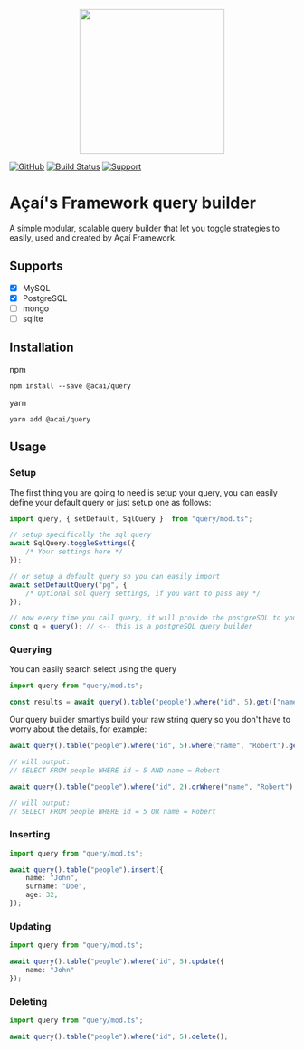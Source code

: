 <p align="center"><img src="https://api.aposoftworks.com/storage/image/ehRdFIz6tqiERXID1SIXAeu0mmTBKLdixIXsNj9s.png" width="256"></p>

[![GitHub](https://img.shields.io/github/license/AcaiFramework/query)](https://github.com/AcaiFramework/query) [![Build Status](https://travis-ci.org/AcaiFramework/query.svg?branch=production)](https://travis-ci.org/AcaiFramework/query) [![Support](https://img.shields.io/badge/Patreon-Support-orange.svg?logo=Patreon)](https://www.patreon.com/rafaelcorrea)

# Açaí's Framework query builder
A simple modular, scalable query builder that let you toggle strategies to easily, used and created by Açaí Framework.

## Supports
- [x] MySQL
- [x] PostgreSQL
- [ ] mongo
- [ ] sqlite

## Installation
npm
```
npm install --save @acai/query
```

yarn
```
yarn add @acai/query
```

## Usage
### Setup
The first thing you are going to need is setup your query, you can easily define your default query or just setup one as follows:

``` typescript
import query, { setDefault, SqlQuery } 	from "query/mod.ts";

// setup specifically the sql query
await SqlQuery.toggleSettings({
	/* Your settings here */
});

// or setup a default query so you can easily import
await setDefaultQuery("pg", {
	/* Optional sql query settings, if you want to pass any */
});

// now every time you call query, it will provide the postgreSQL to you
const q = query(); // <-- this is a postgreSQL query builder
```

### Querying
You can easily search select using the query
``` typescript
import query from "query/mod.ts";

const results = await query().table("people").where("id", 5).get(["name", "age"]);
```

Our query builder smartlys build your raw string query so you don't have to worry about the details, for example:

``` typescript
await query().table("people").where("id", 5).where("name", "Robert").get();

// will output:
// SELECT FROM people WHERE id = 5 AND name = Robert

await query().table("people").where("id", 2).orWhere("name", "Robert").get();

// will output:
// SELECT FROM people WHERE id = 5 OR name = Robert
```

### Inserting
``` typescript
import query from "query/mod.ts";

await query().table("people").insert({
    name: "John",
    surname: "Doe",
    age: 32,
});
```

### Updating
``` typescript
import query from "query/mod.ts";

await query().table("people").where("id", 5).update({
    name: "John"
});
```

### Deleting
``` typescript
import query from "query/mod.ts";

await query().table("people").where("id", 5).delete();
```
